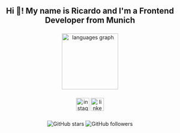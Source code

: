 <h2 align="center">Hi 👋! My name is Ricardo and I'm a Frontend Developer from Munich</h2>

###

<div align="center">

  <img src="https://github-readme-stats.vercel.app/api/top-langs?username=rickhaer&locale=en&hide_title=false&layout=compact&card_width=320&langs_count=5&theme=vue-dark&hide_border=false" height="150" alt="languages graph"  />
</div>

###

<div align="center">
  <a href="https://www.instagram.com/rickhaer"><img src="https://img.shields.io/static/v1?message=Instagram&logo=instagram&label=&color=E4405F&logoColor=white&labelColor=&style=for-the-badge" height="35" alt="instagram logo"  /></a>
  <a href="https://www.linkedin.com/in/ricardo-h%C3%A4ringer-1b79091ba/"><img src="https://img.shields.io/static/v1?message=LinkedIn&logo=linkedin&label=&color=0077B5&logoColor=white&labelColor=&style=for-the-badge" height="35" alt="linkedin logo"  /></a>
</div>

###

<p align="center">
  <img src="https://img.shields.io/github/stars/rickhaer?style=for-the-badge" alt="GitHub stars">
  <img src="https://img.shields.io/github/followers/rickhaer?style=for-the-badge" alt="GitHub followers">
</p>
